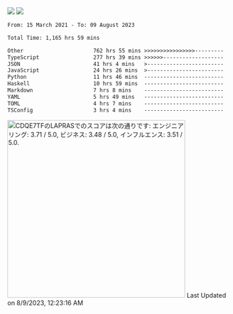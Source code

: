<div>
  <img src="https://github-readme-stats.vercel.app/api?username=naporin0624&count_private=true&show_icons=true" />
  <img src="https://github-readme-stats.vercel.app/api/top-langs/?username=naporin0624&layout=compact&hide=css" />
  <!--START_SECTION:waka-->

```txt
From: 15 March 2021 - To: 09 August 2023

Total Time: 1,165 hrs 59 mins

Other                      762 hrs 55 mins >>>>>>>>>>>>>>>>---------   65.43 %
TypeScript                 277 hrs 39 mins >>>>>>-------------------   23.81 %
JSON                       41 hrs 4 mins   >------------------------   03.52 %
JavaScript                 24 hrs 26 mins  >------------------------   02.10 %
Python                     11 hrs 46 mins  -------------------------   01.01 %
Haskell                    10 hrs 59 mins  -------------------------   00.94 %
Markdown                   7 hrs 8 mins    -------------------------   00.61 %
YAML                       5 hrs 49 mins   -------------------------   00.50 %
TOML                       4 hrs 7 mins    -------------------------   00.35 %
TSConfig                   3 hrs 4 mins    -------------------------   00.26 %
```

<!--END_SECTION:waka-->
  
  <!--START_SECTION:lapras-card-->
<p ><a href="https://lapras.com/public/CDQE7TF" target="_blank" rel="noopener noreferrer"><img alt="CDQE7TFのLAPRASでのスコアは次の通りです: エンジニアリング: 3.71 / 5.0, ビジネス: 3.48 / 5.0, インフルエンス: 3.51 / 5.0." src="https://lapras-card-generator.vercel.app/api/svg?e=3.71&b=3.48&i=3.51&b1=%23232323&b2=%236d6d6d&i1=%23212121&i2=%23818181&l=ja" width="400" ></a>  
Last Updated on 8/9/2023, 12:23:16 AM</p>
<!--END_SECTION:lapras-card-->
</div>
